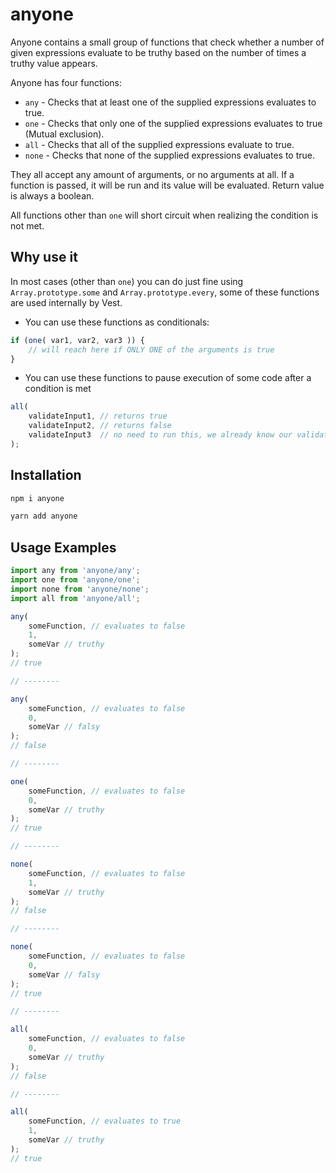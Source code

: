 # anyone

Anyone contains a small group of functions that check whether a number of given expressions evaluate to be truthy based on the number of times a truthy value appears.

Anyone has four functions:

- `any` - Checks that at least one of the supplied expressions evaluates to true.
- `one` - Checks that only one of the supplied expressions evaluates to true (Mutual exclusion).
- `all` - Checks that all of the supplied expressions evaluate to true.
- `none` - Checks that none of the supplied expressions evaluates to true.

They all accept any amount of arguments, or no arguments at all. If a function is passed, it will be run and its value will be evaluated. Return value is always a boolean.

All functions other than `one` will short circuit when realizing the condition is not met.

## Why use it
In most cases (other than `one`) you can do just fine using `Array.prototype.some` and `Array.prototype.every`, some of these functions are used internally by Vest.

- You can use these functions as conditionals:
```js
if (one( var1, var2, var3 )) {
    // will reach here if ONLY ONE of the arguments is true
}
```

- You can use these functions to pause execution of some code after a condition is met

```js
all(
    validateInput1, // returns true
    validateInput2, // returns false
    validateInput3  // no need to run this, we already know our validation failed
);
```

## Installation

```js
npm i anyone
```

```js
yarn add anyone
```

## Usage Examples

```js
import any from 'anyone/any';
import one from 'anyone/one';
import none from 'anyone/none';
import all from 'anyone/all';

any(
    someFunction, // evaluates to false
    1,
    someVar // truthy
);
// true

// --------

any(
    someFunction, // evaluates to false
    0,
    someVar // falsy
);
// false

// --------

one(
    someFunction, // evaluates to false
    0,
    someVar // truthy
);
// true

// --------

none(
    someFunction, // evaluates to false
    1,
    someVar // truthy
);
// false

// --------

none(
    someFunction, // evaluates to false
    0,
    someVar // falsy
);
// true

// --------

all(
    someFunction, // evaluates to false
    0,
    someVar // truthy
);
// false

// --------

all(
    someFunction, // evaluates to true
    1,
    someVar // truthy
);
// true
```
